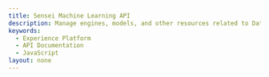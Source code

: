 ```yaml
---
title: Sensei Machine Learning API
description: Manage engines, models, and other resources related to Data Science Workspace.
keywords: 
  - Experience Platform
  - API Documentation
  - JavaScript
layout: none
--- 
```

<RedoclyAPIBlock src="https://raw.githubusercontent.com/AdobeDocs/experience-platform-apis/main/src/swagger-specs/sensei-machine-learning.yaml"/>